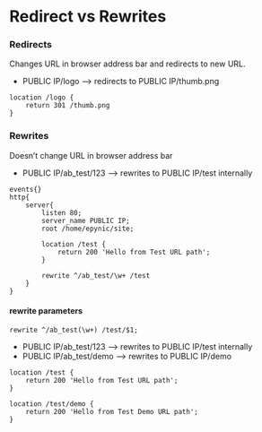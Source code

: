 # Redirect vs Rewrites

### Redirects 
Changes URL in browser address bar and redirects to new URL.

* PUBLIC IP/logo --> redirects to PUBLIC IP/thumb.png 
````
location /logo {
    return 301 /thumb.png
}
````


### Rewrites
Doesn’t change URL in browser address bar
* PUBLIC IP/ab_test/123 --> rewrites to PUBLIC IP/test internally
````
events{}
http{
    server{
        listen 80;
        server_name PUBLIC IP;
        root /home/epynic/site;

        location /test {
            return 200 'Hello from Test URL path';
        }

        rewrite ^/ab_test/\w+ /test 
    }
}

````

#### rewrite parameters

`rewrite ^/ab_test(\w+) /test/$1;`

* PUBLIC IP/ab_test/123 --> rewrites to PUBLIC IP/test internally
* PUBLIC IP/ab_test/demo --> rewrites to PUBLIC IP/demo 

````
location /test {
    return 200 'Hello from Test URL path';
}

location /test/demo {
    return 200 'Hello from Test Demo URL path';
}
````